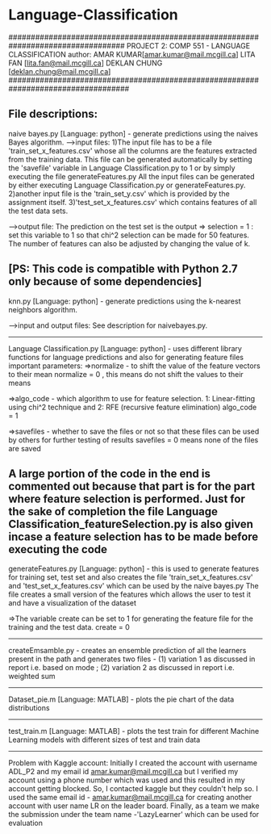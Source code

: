 # Language-Classification
##################################################################################
				PROJECT 2: COMP 551 - LANGUAGE CLASSIFICATION
				author: AMAR KUMAR[amar.kumar@mail.mcgill.ca]
					LITA FAN [lita.fan@mail.mcgill.ca]
					DEKLAN CHUNG [deklan.chung@mail.mcgill.ca]
###################################################################################

File descriptions:
---------------------------------------------

naive bayes.py [Language: python] - generate predictions using the naives Bayes algorithm. 
-->input files: 
1)The input file has to be a file 'train_set_x_features.csv' whose all the columns are the features extracted from the training data. This file can be generated automatically by setting the 'savefile' variable in Language Classification.py to 1 or by simply executing the file generateFeatures.py
All the input files can be generated by either executing Language Classification.py or generateFeatures.py.
2)another input file is the 'train_set_y.csv' which is provided by the assignment itself.
3)'test_set_x_features.csv' which contains features of all the test data sets.

-->output file: The prediction on the test set is the output
=> selection = 1 : set this variable to 1 so that chi^2 selection can be made for 50 features. The number of features can also be adjusted by changing the value of k. 

[PS: This code is compatible with Python 2.7 only because of some dependencies]
---------------------------------------------

knn.py [Language: python] - generate predictions using the k-nearest neighbors algorithm.

-->input and output files:
See description for naivebayes.py.

---------------------------------------------

Language Classification.py [Language: python] - uses different library functions for language predictions and also for generating feature files
important parameters:
=>normalize - to shift the value of the feature vectors to their mean
normalize = 0 , this means do not shift the values to their means

=>algo_code -  which algorithm to use for feature selection. 1: Linear-fitting using chi^2 technique and 2: RFE (recursive feature elimination)
algo_code = 1

=>savefiles - whether to save the files or not so that these files can be used by others for further testing of results
savefiles = 0 means none of the files are saved

A large portion of the code in the end is commented out because that part is for the part where feature selection is performed. Just for the sake of completion the file Language Classification_featureSelection.py is also given 
incase a feature selection has to be made before executing the code
---------------------------------------------

generateFeatures.py [Language: python] - this is used to generate features for training set, test set and also creates the file 'train_set_x_features.csv' and 'test_set_x_features.csv' which can be used by the naive bayes.py
The file creates a small version of the features which allows the user to test it and have a visualization of the dataset

=>The variable create can be set to 1 for generating the feature file for the training and the test data.
create = 0

---------------------------------------------

createEmsamble.py - creates an ensemble prediction of all the learners present in the path and generates two files  - (1) variation 1 as discussed in report i.e. based on mode ; (2) variation 2 as discussed in report i.e.
weighted sum

---------------------------------------------


Dataset_pie.m [Language: MATLAB] - plots the pie chart of the data distributions

---------------------------------------------

test_train.m [Language: MATLAB] - plots the test train for different Machine Learning models with different sizes of test and train data

---------------------------------------------

Problem with Kaggle account:
Initially I created the account with username ADL_P2 and my email id amar.kumar@mail.mcgill.ca but I verified my account using a phone number which was used and this resulted in my account getting blocked. So, I contacted kaggle 
but they couldn't help so. I used the same email id - amar.kumar@mail.mcgill.ca for creating another account with user name LR on the leader board. Finally, as a team we make the submission under the team name -'LazyLearner'
which can be used for evaluation 
